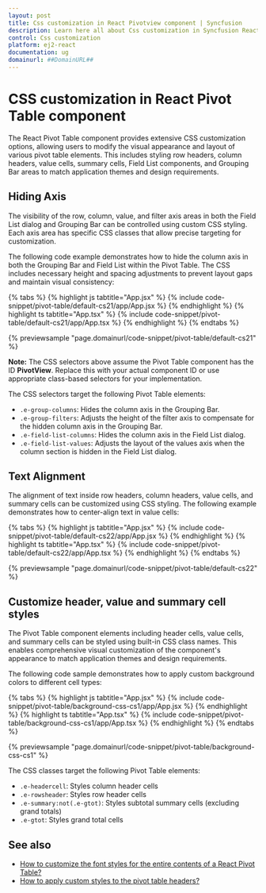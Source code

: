 ```yaml
---
layout: post
title: Css customization in React Pivotview component | Syncfusion
description: Learn here all about Css customization in Syncfusion React Pivotview component of Syncfusion Essential JS 2 and more.
control: Css customization 
platform: ej2-react
documentation: ug
domainurl: ##DomainURL##
---
```


# CSS customization in React Pivot Table component

The React Pivot Table component provides extensive CSS customization options, allowing users to modify the visual appearance and layout of various pivot table elements. This includes styling row headers, column headers, value cells, summary cells, Field List components, and Grouping Bar areas to match application themes and design requirements.

## Hiding Axis

The visibility of the row, column, value, and filter axis areas in both the Field List dialog and Grouping Bar can be controlled using custom CSS styling. Each axis area has specific CSS classes that allow precise targeting for customization.

The following code example demonstrates how to hide the column axis in both the Grouping Bar and Field List within the Pivot Table. The CSS includes necessary height and spacing adjustments to prevent layout gaps and maintain visual consistency:

{% tabs %}
{% highlight js tabtitle="App.jsx" %}
{% include code-snippet/pivot-table/default-cs21/app/App.jsx %}
{% endhighlight %}
{% highlight ts tabtitle="App.tsx" %}
{% include code-snippet/pivot-table/default-cs21/app/App.tsx %}
{% endhighlight %}
{% endtabs %}

{% previewsample "page.domainurl/code-snippet/pivot-table/default-cs21" %}

**Note:** The CSS selectors above assume the Pivot Table component has the ID **PivotView**. Replace this with your actual component ID or use appropriate class-based selectors for your implementation.

The CSS selectors target the following Pivot Table elements:
- `.e-group-columns`: Hides the column axis in the Grouping Bar.
- `.e-group-filters`: Adjusts the height of the filter axis to compensate for the hidden column axis in the Grouping Bar.
- `.e-field-list-columns`: Hides the column axis in the Field List dialog.
- `.e-field-list-values`: Adjusts the layout of the values axis when the column section is hidden in the Field List dialog.

## Text Alignment

The alignment of text inside row headers, column headers, value cells, and summary cells can be customized using CSS styling. The following example demonstrates how to center-align text in value cells:

{% tabs %}
{% highlight js tabtitle="App.jsx" %}
{% include code-snippet/pivot-table/default-cs22/app/App.jsx %}
{% endhighlight %}
{% highlight ts tabtitle="App.tsx" %}
{% include code-snippet/pivot-table/default-cs22/app/App.tsx %}
{% endhighlight %}
{% endtabs %}

{% previewsample "page.domainurl/code-snippet/pivot-table/default-cs22" %}

## Customize header, value and summary cell styles

The Pivot Table component elements including header cells, value cells, and summary cells can be styled using built-in CSS class names. This enables comprehensive visual customization of the component's appearance to match application themes and design requirements.

The following code sample demonstrates how to apply custom background colors to different cell types:

{% tabs %}
{% highlight js tabtitle="App.jsx" %}
{% include code-snippet/pivot-table/background-css-cs1/app/App.jsx %}
{% endhighlight %}
{% highlight ts tabtitle="App.tsx" %}
{% include code-snippet/pivot-table/background-css-cs1/app/App.tsx %}
{% endhighlight %}
{% endtabs %}

{% previewsample "page.domainurl/code-snippet/pivot-table/background-css-cs1" %}

The CSS classes target the following Pivot Table elements:
- `.e-headercell`: Styles column header cells
- `.e-rowsheader`: Styles row header cells  
- `.e-summary:not(.e-gtot)`: Styles subtotal summary cells (excluding grand totals)
- `.e-gtot`: Styles grand total cells

## See also

* [How to customize the font styles for the entire contents of a React Pivot Table?](https://support.syncfusion.com/kb/article/15551/how-to-customize-the-font-styles-for-the-entire-contents-of-a-react-pivot-table)
* [How to apply custom styles to the pivot table headers?](https://support.syncfusion.com/kb/article/14518/how-to-apply-custom-styles-to-the-pivot-table-headers)